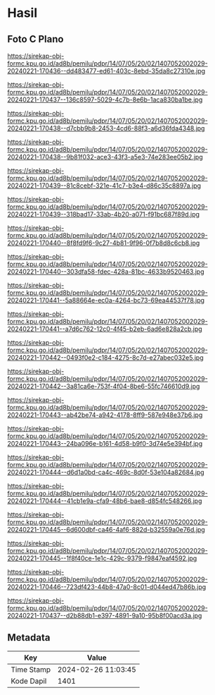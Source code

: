 # Hasil

## Foto C Plano

https://sirekap-obj-formc.kpu.go.id/ad8b/pemilu/pdpr/14/07/05/20/02/1407052002029-20240221-170436--dd483477-ed61-403c-8ebd-35da8c27310e.jpg

https://sirekap-obj-formc.kpu.go.id/ad8b/pemilu/pdpr/14/07/05/20/02/1407052002029-20240221-170437--136c8597-5029-4c7b-8e6b-1aca830ba1be.jpg

https://sirekap-obj-formc.kpu.go.id/ad8b/pemilu/pdpr/14/07/05/20/02/1407052002029-20240221-170438--d7cbb9b8-2453-4cd6-88f3-a6d36fda4348.jpg

https://sirekap-obj-formc.kpu.go.id/ad8b/pemilu/pdpr/14/07/05/20/02/1407052002029-20240221-170438--9b81f032-ace3-43f3-a5e3-74e283ee05b2.jpg

https://sirekap-obj-formc.kpu.go.id/ad8b/pemilu/pdpr/14/07/05/20/02/1407052002029-20240221-170439--81c8cebf-321e-41c7-b3e4-d86c35c8897a.jpg

https://sirekap-obj-formc.kpu.go.id/ad8b/pemilu/pdpr/14/07/05/20/02/1407052002029-20240221-170439--318bad17-33ab-4b20-a071-f91bc687f89d.jpg

https://sirekap-obj-formc.kpu.go.id/ad8b/pemilu/pdpr/14/07/05/20/02/1407052002029-20240221-170440--8f8fd9f6-9c27-4b81-9f96-0f7b8d8c6cb8.jpg

https://sirekap-obj-formc.kpu.go.id/ad8b/pemilu/pdpr/14/07/05/20/02/1407052002029-20240221-170440--303dfa58-fdec-428a-81bc-4633b9520463.jpg

https://sirekap-obj-formc.kpu.go.id/ad8b/pemilu/pdpr/14/07/05/20/02/1407052002029-20240221-170441--5a88664e-ec0a-4264-bc73-69ea44537f78.jpg

https://sirekap-obj-formc.kpu.go.id/ad8b/pemilu/pdpr/14/07/05/20/02/1407052002029-20240221-170441--a7d6c762-12c0-4f45-b2eb-6ad6e828a2cb.jpg

https://sirekap-obj-formc.kpu.go.id/ad8b/pemilu/pdpr/14/07/05/20/02/1407052002029-20240221-170442--0493f0e2-c184-4275-8c7d-e27abec032e5.jpg

https://sirekap-obj-formc.kpu.go.id/ad8b/pemilu/pdpr/14/07/05/20/02/1407052002029-20240221-170442--3a81ca6e-753f-4f04-8be6-55fc746610d9.jpg

https://sirekap-obj-formc.kpu.go.id/ad8b/pemilu/pdpr/14/07/05/20/02/1407052002029-20240221-170443--ab42be74-a942-4178-8ff9-587e948e37b6.jpg

https://sirekap-obj-formc.kpu.go.id/ad8b/pemilu/pdpr/14/07/05/20/02/1407052002029-20240221-170443--24ba096e-b161-4d58-b9f0-3d74e5e394bf.jpg

https://sirekap-obj-formc.kpu.go.id/ad8b/pemilu/pdpr/14/07/05/20/02/1407052002029-20240221-170444--d6d1a0bd-ca4c-469c-8d0f-53e104a82684.jpg

https://sirekap-obj-formc.kpu.go.id/ad8b/pemilu/pdpr/14/07/05/20/02/1407052002029-20240221-170444--41cb1e9a-cfa9-48b6-bae8-d854fc548266.jpg

https://sirekap-obj-formc.kpu.go.id/ad8b/pemilu/pdpr/14/07/05/20/02/1407052002029-20240221-170445--6d600dbf-ca46-4af6-882d-b32559a0e76d.jpg

https://sirekap-obj-formc.kpu.go.id/ad8b/pemilu/pdpr/14/07/05/20/02/1407052002029-20240221-170445--1f8f40ce-1e1c-429c-9379-f9847eaf4592.jpg

https://sirekap-obj-formc.kpu.go.id/ad8b/pemilu/pdpr/14/07/05/20/02/1407052002029-20240221-170446--723df423-44b8-47a0-8c01-d044ed47b86b.jpg

https://sirekap-obj-formc.kpu.go.id/ad8b/pemilu/pdpr/14/07/05/20/02/1407052002029-20240221-170437--d2b88db1-e397-4891-9a10-95b8f00acd3a.jpg


## Metadata

| Key        | Value               |
| ---------- | ------------------- |
| Time Stamp | 2024-02-26 11:03:45 |
| Kode Dapil | 1401                |



